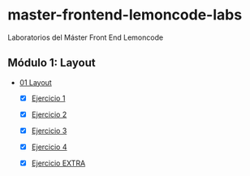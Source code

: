 # master-frontend-lemoncode-labs

Laboratorios del Máster Front End Lemoncode

## Módulo 1: Layout

- [01 Layout](./01-layout/)
  - [x] [Ejercicio 1](./01-layout/ejercicio-01/)
  - [x] [Ejercicio 2](./01-layout/ejercicio-02/)
  - [x] [Ejercicio 3](./01-layout/ejercicio-03/)
  - [x] [Ejercicio 4](./01-layout/ejercicio-04/)
  - [x] [Ejercicio EXTRA](./01-layout/ejercicio-extra/)
  